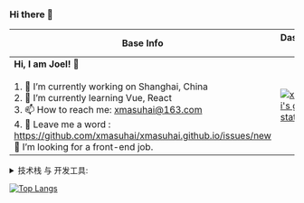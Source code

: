 ### Hi there 👋

|Base Info|Dashboard Data|
|----------------------------------------------------------------------|----------------------------------------------------------------------|
| __Hi, I am Joel! 👋__<br/><br/>1. 🔭 I’m currently working on Shanghai, China<br/>2. 🌱 I’m currently learning Vue, React<br/>3. 📫 How to reach me: xmasuhai@163.com<br/>4. 💬 Leave me a word : https://github.com/xmasuhai/xmasuhai.github.io/issues/new<br/>🤔 I’m looking for a front-end job.<br/> |[![xmasuhai's github stats](https://github-readme-stats.vercel.app/api?username=xmasuhai&show_icons=true&count_private=true&theme=dark)](https://github.com/anuraghazra/github-readme-stats) |




<details style="cursor: pointer;">
  <summary>技术栈 与 开发工具:</summary>
</details>

  [![Top Langs](https://github-readme-stats.vercel.app/api/top-langs/?username=anuraghazra&layout=compact&hide=GLSL,Rust,Python,Assembly,Object-C&langs_count=10)](https://github.com/anuraghazra/github-readme-stats)
